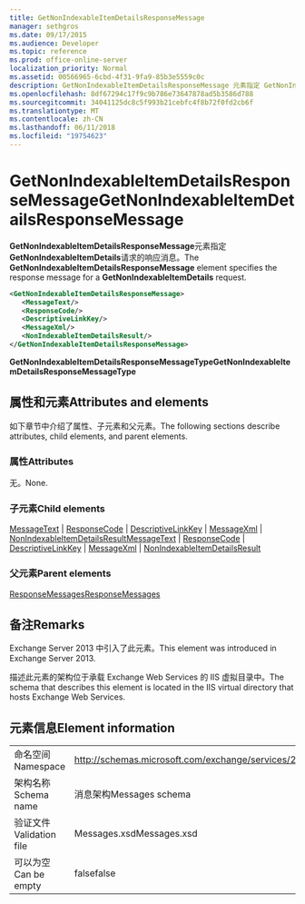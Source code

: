 ```yaml
---
title: GetNonIndexableItemDetailsResponseMessage
manager: sethgros
ms.date: 09/17/2015
ms.audience: Developer
ms.topic: reference
ms.prod: office-online-server
localization_priority: Normal
ms.assetid: 00566965-6cbd-4f31-9fa9-85b3e5559c0c
description: GetNonIndexableItemDetailsResponseMessage 元素指定 GetNonIndexableItemDetails 请求的响应消息。
ms.openlocfilehash: 8df67294c17f9c9b786e73647878ad5b3586d788
ms.sourcegitcommit: 34041125dc8c5f993b21cebfc4f8b72f0fd2cb6f
ms.translationtype: MT
ms.contentlocale: zh-CN
ms.lasthandoff: 06/11/2018
ms.locfileid: "19754623"
---
```

# <a name="getnonindexableitemdetailsresponsemessage"></a><span data-ttu-id="f832e-103">GetNonIndexableItemDetailsResponseMessage</span><span class="sxs-lookup"><span data-stu-id="f832e-103">GetNonIndexableItemDetailsResponseMessage</span></span>

<span data-ttu-id="f832e-104">**GetNonIndexableItemDetailsResponseMessage**元素指定**GetNonIndexableItemDetails**请求的响应消息。</span><span class="sxs-lookup"><span data-stu-id="f832e-104">The **GetNonIndexableItemDetailsResponseMessage** element specifies the response message for a **GetNonIndexableItemDetails** request.</span></span> 
  
```XML
<GetNonIndexableItemDetailsResponseMessage>
   <MessageText/>
   <ResponseCode/>
   <DescriptiveLinkKey/>
   <MessageXml/>
   <NonIndexableItemDetailsResult/>
</GetNonIndexableItemDetailsResponseMessage>
```

 <span data-ttu-id="f832e-105">**GetNonIndexableItemDetailsResponseMessageType**</span><span class="sxs-lookup"><span data-stu-id="f832e-105">**GetNonIndexableItemDetailsResponseMessageType**</span></span>
## <a name="attributes-and-elements"></a><span data-ttu-id="f832e-106">属性和元素</span><span class="sxs-lookup"><span data-stu-id="f832e-106">Attributes and elements</span></span>

<span data-ttu-id="f832e-107">如下章节中介绍了属性、子元素和父元素。</span><span class="sxs-lookup"><span data-stu-id="f832e-107">The following sections describe attributes, child elements, and parent elements.</span></span>
  
### <a name="attributes"></a><span data-ttu-id="f832e-108">属性</span><span class="sxs-lookup"><span data-stu-id="f832e-108">Attributes</span></span>

<span data-ttu-id="f832e-109">无。</span><span class="sxs-lookup"><span data-stu-id="f832e-109">None.</span></span>
  
### <a name="child-elements"></a><span data-ttu-id="f832e-110">子元素</span><span class="sxs-lookup"><span data-stu-id="f832e-110">Child elements</span></span>

<span data-ttu-id="f832e-111">[MessageText](messagetext.md) | [ResponseCode](responsecode.md) | [DescriptiveLinkKey](descriptivelinkkey.md) | [MessageXml](messagexml.md) | [NonIndexableItemDetailsResult](nonindexableitemdetailsresult.md)</span><span class="sxs-lookup"><span data-stu-id="f832e-111">[MessageText](messagetext.md) | [ResponseCode](responsecode.md) | [DescriptiveLinkKey](descriptivelinkkey.md) | [MessageXml](messagexml.md) | [NonIndexableItemDetailsResult](nonindexableitemdetailsresult.md)</span></span>
  
### <a name="parent-elements"></a><span data-ttu-id="f832e-112">父元素</span><span class="sxs-lookup"><span data-stu-id="f832e-112">Parent elements</span></span>

[<span data-ttu-id="f832e-113">ResponseMessages</span><span class="sxs-lookup"><span data-stu-id="f832e-113">ResponseMessages</span></span>](responsemessages.md)
  
## <a name="remarks"></a><span data-ttu-id="f832e-114">备注</span><span class="sxs-lookup"><span data-stu-id="f832e-114">Remarks</span></span>

<span data-ttu-id="f832e-115">Exchange Server 2013 中引入了此元素。</span><span class="sxs-lookup"><span data-stu-id="f832e-115">This element was introduced in Exchange Server 2013.</span></span>
  
<span data-ttu-id="f832e-116">描述此元素的架构位于承载 Exchange Web Services 的 IIS 虚拟目录中。</span><span class="sxs-lookup"><span data-stu-id="f832e-116">The schema that describes this element is located in the IIS virtual directory that hosts Exchange Web Services.</span></span>
  
## <a name="element-information"></a><span data-ttu-id="f832e-117">元素信息</span><span class="sxs-lookup"><span data-stu-id="f832e-117">Element information</span></span>

|||
|:-----|:-----|
|<span data-ttu-id="f832e-118">命名空间</span><span class="sxs-lookup"><span data-stu-id="f832e-118">Namespace</span></span>  <br/> |http://schemas.microsoft.com/exchange/services/2006/messages  <br/> |
|<span data-ttu-id="f832e-119">架构名称</span><span class="sxs-lookup"><span data-stu-id="f832e-119">Schema name</span></span>  <br/> |<span data-ttu-id="f832e-120">消息架构</span><span class="sxs-lookup"><span data-stu-id="f832e-120">Messages schema</span></span>  <br/> |
|<span data-ttu-id="f832e-121">验证文件</span><span class="sxs-lookup"><span data-stu-id="f832e-121">Validation file</span></span>  <br/> |<span data-ttu-id="f832e-122">Messages.xsd</span><span class="sxs-lookup"><span data-stu-id="f832e-122">Messages.xsd</span></span>  <br/> |
|<span data-ttu-id="f832e-123">可以为空</span><span class="sxs-lookup"><span data-stu-id="f832e-123">Can be empty</span></span>  <br/> |<span data-ttu-id="f832e-124">false</span><span class="sxs-lookup"><span data-stu-id="f832e-124">false</span></span>  <br/> |
   


